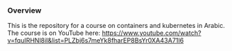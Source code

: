 ### Overview
This is the repository for a course on containers and kubernetes in Arabic. The course is on YouTube here: https://www.youtube.com/watch?v=fquIRHNl8iI&list=PLZbj6s7meYk8fharEP8BsYr0XA43A71l6

